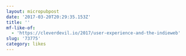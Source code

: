```yaml
---
layout: micropubpost
date: '2017-03-20T20:29:35.153Z'
title: ''
mf-like-of:
  - 'https://cleverdevil.io/2017/user-experience-and-the-indieweb'
slug: '73775'
category: likes
---
```


